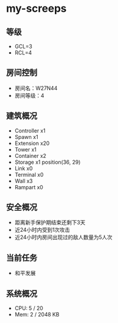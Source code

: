 # my-screeps
## 等级
- GCL=3
- RCL=4

## 房间控制
- 房间名：W27N44
- 房间等级：4

## 建筑概况
- Controller x1
- Spawn x1
- Extension x20 
- Tower x1
- Container x2
- Storage x1 position(36, 29)
- Link x0
- Terminal x0
- Wall x3
- Rampart x0

## 安全概况
- 距离新手保护期结束还剩下3天
- 近24小时内受到1次攻击
- 近24小时内房间出现过的敌人数量为5人次

## 当前任务
- 和平发展

## 系统概况
- CPU: 5 / 20
- Mem: 2 / 2048 KB